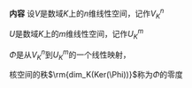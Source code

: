 **内容**
设$V$是数域$K$上的$n$维线性空间，记作$V_K^n$

$U$是数域$K$上的$m$维线性空间，记作$U_K^m$

$\Phi$是从$V_K^n$到$U_K^m$的一个线性映射，

核空间的秩$\rm{dim_K(Ker(\Phi))}$称为$\Phi$的零度
